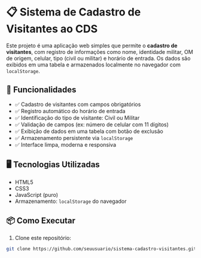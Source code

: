 # 📋 Sistema de Cadastro de Visitantes ao CDS

Este projeto é uma aplicação web simples que permite o **cadastro de visitantes**, com registro de informações como nome, identidade militar, OM de origem, celular, tipo (civil ou militar) e horário de entrada. Os dados são exibidos em uma tabela e armazenados localmente no navegador com `localStorage`.

## 🚀 Funcionalidades

- ✅ Cadastro de visitantes com campos obrigatórios  
- ✅ Registro automático do horário de entrada  
- ✅ Identificação do tipo de visitante: Civil ou Militar  
- ✅ Validação de campos (ex: número de celular com 11 dígitos)  
- ✅ Exibição de dados em uma tabela com botão de exclusão  
- ✅ Armazenamento persistente via `localStorage`  
- ✅ Interface limpa, moderna e responsiva  

## 🖥️ Tecnologias Utilizadas

- HTML5  
- CSS3  
- JavaScript (puro)  
- Armazenamento: `localStorage` do navegador  


## 📦 Como Executar

1. Clone este repositório:

```bash
git clone https://github.com/seuusuario/sistema-cadastro-visitantes.git

